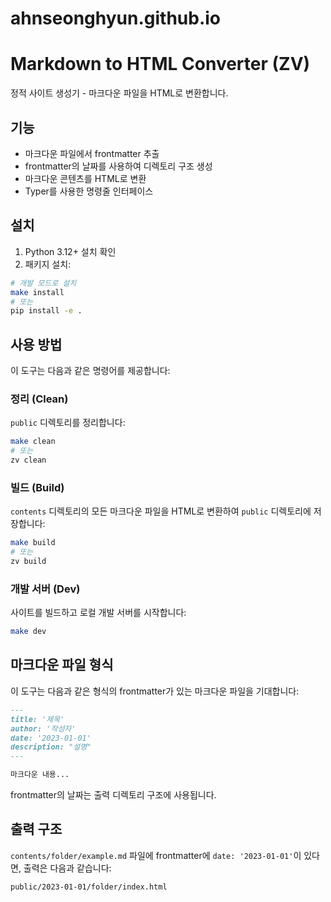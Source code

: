 # ahnseonghyun.github.io

# Markdown to HTML Converter (ZV)

정적 사이트 생성기 - 마크다운 파일을 HTML로 변환합니다.

## 기능

- 마크다운 파일에서 frontmatter 추출
- frontmatter의 날짜를 사용하여 디렉토리 구조 생성
- 마크다운 콘텐츠를 HTML로 변환
- Typer를 사용한 명령줄 인터페이스

## 설치

1. Python 3.12+ 설치 확인
2. 패키지 설치:

```bash
# 개발 모드로 설치
make install
# 또는
pip install -e .
```

## 사용 방법

이 도구는 다음과 같은 명령어를 제공합니다:

### 정리 (Clean)

`public` 디렉토리를 정리합니다:

```bash
make clean
# 또는
zv clean
```

### 빌드 (Build)

`contents` 디렉토리의 모든 마크다운 파일을 HTML로 변환하여 `public` 디렉토리에 저장합니다:

```bash
make build
# 또는
zv build
```

### 개발 서버 (Dev)

사이트를 빌드하고 로컬 개발 서버를 시작합니다:

```bash
make dev
```

## 마크다운 파일 형식

이 도구는 다음과 같은 형식의 frontmatter가 있는 마크다운 파일을 기대합니다:

```markdown
---
title: '제목'
author: '작성자'
date: '2023-01-01'
description: "설명"
---

마크다운 내용...
```

frontmatter의 날짜는 출력 디렉토리 구조에 사용됩니다.

## 출력 구조

`contents/folder/example.md` 파일에 frontmatter에 `date: '2023-01-01'`이 있다면, 출력은 다음과 같습니다:

```
public/2023-01-01/folder/index.html
```

